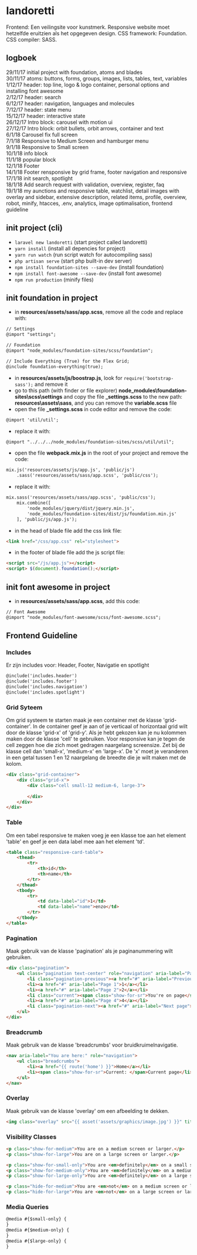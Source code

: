 # landoretti
Frontend: Een veilingsite voor kunstmerk. Responsive website moet hetzelfde eruitzien als het opgegeven design. CSS framework: Foundation.  CSS compiler: SASS.

##  logboek
29/11/17 initial project with foundation, atoms and blades  
30/11/17 atoms: buttons, forms, groups, images, lists, tables, text, variables  
1/12/17 header: top line, logo & logo container, personal options and installing font awesome  
2/12/17 header: search  
6/12/17 header: navigation, languages and molecules  
7/12/17 header: state menu  
15/12/17 header: interactive state  
26/12/17 Intro block: carousel with motion ui  
27/12/17 Intro block: orbit bullets, orbit arrows, container and text  
6/1/18 Carousel fix full screen  
7/1/18 Responsive to Medium Screen and hamburger menu  
9/1/18 Responsive to Small screen  
10/1/18 info block  
11/1/18 popular block  
12/1/18 Footer  
14/1/18 Footer rensponsive by grid frame, footer navigation and responsive  
17/1/18 init search, spotlight  
18/1/18 Add search request with validation, overview, register, faq  
19/1/18 my aunctions and responsive table, watchlist, detail images with overlay and sidebar, extensive description, related items, profile, overview, robot, minify, htacces, .env, analytics, image optimalisation, frontend guideline  

## init project (cli)
- `laravel new landoretti` (start project called landoretti)
- `yarn install` (install all depencies for project)  
- `yarn run watch` (run script watch for autocompiling sass)  
- `php artisan serve` (start php built-in dev server)  
- `npm install foundation-sites --save-dev` (install foundation) 
- `npm install font-awesome --save-dev` (install font awesome)  
- `npm run production` (minify files)  

## init foundation in project
- in **resources/assets/sass/app.scss**, remove all the code and replace with:  
``` html
// Settings
@import "settings";

// Foundation
@import "node_modules/foundation-sites/scss/foundation";

// Include Everything (True) for the Flex Grid;
@include foundation-everything(true);
```
- in **resources/assets/js/boostrap.js**, look for `require('bootstrap-sass');` and remove it  
- go to this path (with finder or file explorer) **node_modules\foundation-sites\scss\settings** and copy the file **_settings.scss** to the new path: **resources\assets\sass**, and you can remove the **variable.scss** file  
- open the file **_settings.scss** in code editor and remove the code:
``` html
@import 'util/util';
```
- replace it with:  
``` html
@import "../../../node_modules/foundation-sites/scss/util/util";
```
- open the file **webpack.mix.js** in the root of your project and remove the code:
``` html  
mix.js('resources/assets/js/app.js', 'public/js')  
    .sass('resources/assets/sass/app.scss', 'public/css');
```
- replace it with:  
``` html
mix.sass('resources/assets/sass/app.scss', 'public/css');
    mix.combine([
        'node_modules/jquery/dist/jquery.min.js',
        'node_modules/foundation-sites/dist/js/foundation.min.js'
    ], 'public/js/app.js');
```
- in the head of blade file add the css link file:  
``` html
<link href="/css/app.css" rel="stylesheet">
```
- in the footer of blade file add the js script file:  
``` html
<script src="/js/app.js"></script>
<script> $(document).foundation();</script>
```
## init font awesome in project
- in **resources/assets/sass/app.scss**, add this code:  
``` html
// Font Awesome
@import "node_modules/font-awesome/scss/font-awesome.scss";
```

## Frontend Guideline
### Includes
Er zijn includes voor: Header, Footer, Navigatie en spotlight  
``` html
@include('includes.header')
@include('includes.footer')
@include('includes.navigation')
@include('includes.spotlight')
```
### Grid Syteem
Om grid systeem te starten maak je een container met de klasse 'grid-container'. In de container geef je aan of je verticaal of horizontaal grid wilt door de klasse 'grid-x' of 'grid-y'. Als je hebt gekozen kan je nu kolommen maken door de klasse 'cell' te gebruiken. Voor responsive kan je tegen de cell zeggen hoe die zich moet gedragen naargelang screensize. Zet bij de klasse cell dan 'small-x', 'medium-x' en 'large-x'. De 'x' moet je veranderen in een getal tussen 1 en 12 naargelang de breedte die je wilt maken met de kolom.  
``` html
<div class="grid-container">
    <div class="grid-x">
        <div class="cell small-12 medium-6, large-3">
            
        </div>
    </div>
</div>
```
### Table
Om een tabel responsive te maken voeg je een klasse toe aan het element 'table' en geef je een data label mee aan het element 'td'.  
``` html
<table class="responsive-card-table">
    <thead>
        <tr>
            <th>id</th>
            <th>name</th>
        </tr>
    </thead>
    <tbody>
        <tr>
            <td data-label="id">1</td>
            <td data-label="name">enzo</td>
        </tr>
    </tbody>
</table>
```
### Pagination
Maak gebruik van de klasse 'pagination' als je paginanummering wilt gebruiken.  
``` html
<div class="pagination">
    <ul class="pagination text-center" role="navigation" aria-label="Pagination">
        <li class="pagination-previous"><a href="#" aria-label="Previous page">&lt;</a></li>
        <li><a href="#" aria-label="Page 1">1</a></li>
        <li><a href="#" aria-label="Page 2">2</a></li>
        <li class="current"><span class="show-for-sr">You're on page</span> 3</li>
        <li><a href="#" aria-label="Page 4">4</a></li>
        <li class="pagination-next"><a href="#" aria-label="Next page">&gt;</a></li>
    </ul>
</div>
```
### Breadcrumb
Maak gebruik van de klasse 'breadcrumbs' voor bruidkruimelnavigatie.  
``` html
<nav aria-label="You are here:" role="navigation">
    <ul class="breadcrumbs">
        <li><a href="{{ route('home') }}">Home</a></li>
        <li><span class="show-for-sr">Current: </span>Current page</li>
    </ul>
</nav>
```
### Overlay
Maak gebruik van de klasse 'overlay' om een afbeelding te dekken.  
``` html
<img class="overlay" src="{{ asset('assets/graphics/image.jpg') }}" title="image" alt="image">
```
### Visibility Classes
``` html
<p class="show-for-medium">You are on a medium screen or larger.</p>
<p class="show-for-large">You are on a large screen or larger.</p>

<p class="show-for-small-only">You are <em>definitely</em> on a small screen.</p>
<p class="show-for-medium-only">You are <em>definitely</em> on a medium screen.</p>
<p class="show-for-large-only">You are <em>definitely</em> on a large screen.</p>

<p class="hide-for-medium">You are <em>not</em> on a medium screen or larger.</p>
<p class="hide-for-large">You are <em>not</em> on a large screen or larger.</
```
### Media Queries
``` html
@media #{$small-only} {
}
@media #{$medium-only} {
}
@media #{$large-only} {
}
```


